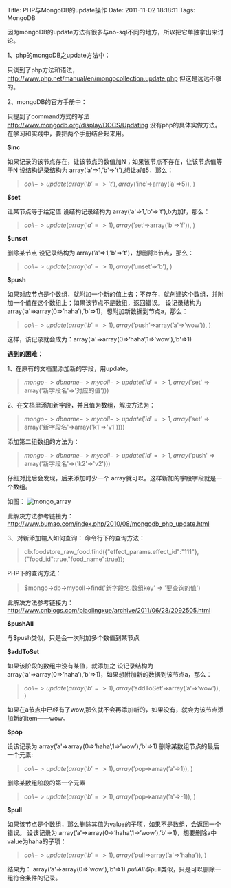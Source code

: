 Title: PHP与MongoDB的update操作
Date: 2011-11-02 18:18:11
Tags: MongoDB


因为mongoDB的update方法有很多与no-sql不同的地方，所以把它单独拿出来讨论。

1、php的mongoDB之update方法中：

只谈到了php方法和语法，
<http://www.php.net/manual/en/mongocollection.update.php> 但这是远远不够的。

2、mongoDB的官方手册中：

只提到了command方式的写法 <http://www.mongodb.org/display/DOCS/Updating> 没有php的具体实做方法。 在学习和实践中，要把两个手册结合起来用。
 

**$inc**

如果记录的该节点存在，让该节点的数值加N；如果该节点不存在，让该节点值等于N 设结构记录结构为 array(’a'=>1,’b'=>’t'),想让a加5，那么：

> $coll->update( array(’b'=>’t'), array(’$inc’=>array(’a'=>5)), )

**$set**

让某节点等于给定值 设结构记录结构为 array(’a'=>1,’b'=>’t'),b为加f，那么：

> $coll->update( array(’a'=>1), array(’$set’=>array(’b'=>’f')), )

**$unset**

删除某节点 设记录结构为 array(’a'=>1,’b'=>’t')，想删除b节点，那么：

> $coll->update( array(’a'=>1), array(’$unset’=>’b'), )

**$push**

如果对应节点是个数组，就附加一个新的值上去；不存在，就创建这个数组，并附加一个值在这个数组上；如果该节点不是数组，返回错误。 设记录结构为array(’a'=>array(0=>’haha’),’b'=>1)，想附加新数据到节点a，那么：

> $coll->update( array(’b'=>1), array(’$push’=>array(’a'=>’wow’)), )

这样，该记录就会成为：array(’a'=>array(0=>’haha’,1=>’wow’),’b'=>1)


**遇到的困难：**

1、在原有的文档里添加新的字段，用update。

> $mongo->dbname->mycoll->update('id'=>1,array('$set' => array('新字段名'=>'对应的值')))

2、在文档里添加新字段，并且值为数组，解决方法为：

> $mongo->dbname->mycoll->update('id'=>1,array('$set' => array('新字段名'=>array('k1'=>'v1'))))

添加第二组数组的方法为：

> $mongo->dbname->mycoll->update('id'=>1,array('$push' => array('新字段名'=>('k2'=>'v2')))

仔细对比后会发现，后来添加时少一个 array就可以。这样新加的字段字段就是一个数组。

如图： ![mongo_array](/static/uploads/2011/11/mongo_array.jpg)

此解决方法参考链接为：http://www.bumao.com/index.php/2010/08/mongodb_php_update.html

3、对新添加输入如何查询： 命令行下的查询方法：

> db.foodstore_raw_food.find({"effect_params.effect_id":"111"},{"food_id":true,"food_name":true});

PHP下的查询方法：

> $mongo->db->mycoll->find('新字段名.数组key' => '要查询的值')

此解决方法参考链接为：http://www.cnblogs.com/piaolingxue/archive/2011/06/28/2092505.html

**$pushAll**

与$push类似，只是会一次附加多个数值到某节点

**$addToSet**

如果该阶段的数组中没有某值，就添加之 设记录结构为array(’a'=>array(0=>’haha’),’b'=>1)，如果想附加新的数据到该节点a，那么：

> $coll->update( array(’b'=>1), array(’$addToSet’=>array(’a'=>’wow’)), )

如果在a节点中已经有了wow,那么就不会再添加新的，如果没有，就会为该节点添加新的item——wow。

**$pop**

设该记录为 array(’a'=>array(0=>’haha’,1=>’wow’),’b'=>1) 删除某数组节点的最后一个元素:

> $coll->update( array(’b'=>1), array(’$pop=>array(’a'=>1)), )

删除某数组阶段的第一个元素

> $coll->update( array(’b'=>1), array(’$pop=>array(’a'=>-1)), )

**$pull**

如果该节点是个数组，那么删除其值为value的子项，如果不是数组，会返回一个错误。 设该记录为 array(’a'=>array(0=>’haha’,1=>’wow’),’b'=>1)，想要删除a中value为haha的子项：

> $coll->update( array(’b'=>1), array(’$pull=>array(’a'=>’haha’)), )

结果为： array(’a'=>array(0=>’wow’),’b'=>1) $pullAll 与$pull类似，只是可以删除一组符合条件的记录。
